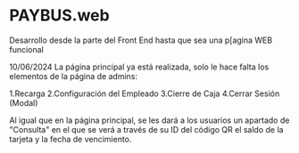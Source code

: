 # PAYBUS.web
Desarrollo desde la parte del Front End hasta que sea una p[agina WEB funcional

10/06/2024
La página principal ya está realizada, solo le hace falta los elementos de la página de admins:

 1.Recarga
 2.Configuración del Empleado
 3.Cierre de Caja
 4.Cerrar Sesión (Modal)

 Al igual que en la página principal, se les dará a los usuarios un apartado de "Consulta" en el que se verá a través de su ID del código QR el saldo de la tarjeta y la fecha de vencimiento.

 
